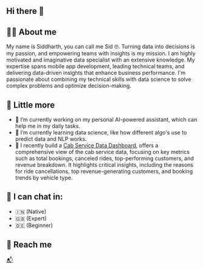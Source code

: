 ## Hi there 👋 

## 🙋‍♂️ About me
My name is Siddharth, you can call me Sid 🤓. Turning data into decisions is my passion, and empowering teams with insights is my mission. I am highly motivated and imaginative data specialist with an extensive knowledge. 
My expertise spans mobile app development, leading technical teams, and delivering data-driven insights that enhance business performance. I'm passionate about combining my technical skills with data science to solve complex problems and optimize decision-making.

## 🫣 Little more
- 🔭 I’m currently working on my personal AI-powered assistant, which can help me in my daily tasks.
- 🌱 I’m currently learning data science, like how different algo's use to predict data and NLP works.
- 🤔 I recently build a [Cab Service Data Dashboard](https://github.com/Siddharth3/CabServiceDataAnalysis), offers a comprehensive view of the cab service data, focusing on key metrics such as total bookings, canceled rides, top-performing customers, and revenue breakdown. It highlights critical insights, including the reasons for ride cancellations, top revenue-generating customers, and booking trends by vehicle type.

## 💬 I can chat in:
- 🇮🇳 (Native)
- 🇬🇧 (Expert)
- 🇩🇪 (Beginner)

## 🫣 Reach me
[📬](mailto:sidd.sahni3@gmail.com)
<!--
**Siddharth3/Siddharth3** is a ✨ _special_ ✨ repository because its `README.md` (this file) appears on your GitHub profile.

Here are some ideas to get you started:

- 🔭 I’m currently working on ...
- 🌱 I’m currently learning ...
- 👯 I’m looking to collaborate on ...
- 🤔 I’m looking for help with ...
- 💬 Ask me about ...
- 📫 How to reach me: ...
- 😄 Pronouns: ...
- ⚡ Fun fact: ...
-->
